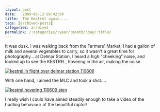 ```yaml
---
layout: post
date:	2009-06-13 09:42:00
title:  The Kestrel again....
tags: [archived-posts]
categories: archives
permalink: /:categories/:year/:month/:day/:title/
---
```

It was dusk. I was walking back from the Farmers' Market; I had a gallon of milk and several vegetables to carry, so it wasn't a great time for photography... at Delmar Station, I heard a high "cheeking" noise, and looked up to see the KESTREL, hovering in the air, making the noise.


<a href="http://s562.photobucket.com/albums/ss67/pugaippadam/?action=view&current=IMG_1754.jpg" target="_blank"><img src="http://i562.photobucket.com/albums/ss67/pugaippadam/IMG_1754.jpg" border="0" alt="kestrel in flight over delmar station 110609"></a>


With one hand, I aimed the MLC and took a shot....

<a href="http://s562.photobucket.com/albums/ss67/pugaippadam/?action=view&current=IMG_1756.jpg" target="_blank"><img src="http://i562.photobucket.com/albums/ss67/pugaippadam/IMG_1756.jpg" border="0" alt="kestrel hovering 110609 sten"></a>


I really wish I could have aimed steadily enough to take a video of the hunting behaviour of the beautiful raptor!
